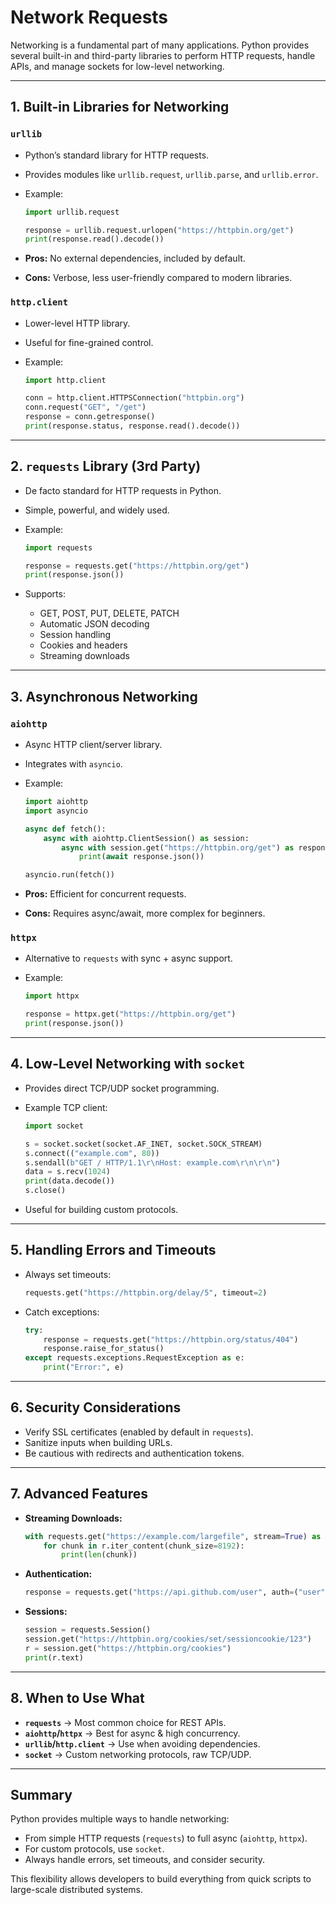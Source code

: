# Network Requests

Networking is a fundamental part of many applications. Python provides several built-in and third-party libraries to perform HTTP requests, handle APIs, and manage sockets for low-level networking.

---

## 1. Built-in Libraries for Networking

### `urllib`

* Python’s standard library for HTTP requests.

* Provides modules like `urllib.request`, `urllib.parse`, and `urllib.error`.

* Example:

  ```python
  import urllib.request

  response = urllib.request.urlopen("https://httpbin.org/get")
  print(response.read().decode())
  ```

* **Pros:** No external dependencies, included by default.

* **Cons:** Verbose, less user-friendly compared to modern libraries.

### `http.client`

* Lower-level HTTP library.
* Useful for fine-grained control.
* Example:

  ```python
  import http.client

  conn = http.client.HTTPSConnection("httpbin.org")
  conn.request("GET", "/get")
  response = conn.getresponse()
  print(response.status, response.read().decode())
  ```

---

## 2. `requests` Library (3rd Party)

* De facto standard for HTTP requests in Python.

* Simple, powerful, and widely used.

* Example:

  ```python
  import requests

  response = requests.get("https://httpbin.org/get")
  print(response.json())
  ```

* Supports:

  * GET, POST, PUT, DELETE, PATCH
  * Automatic JSON decoding
  * Session handling
  * Cookies and headers
  * Streaming downloads

---

## 3. Asynchronous Networking

### `aiohttp`

* Async HTTP client/server library.

* Integrates with `asyncio`.

* Example:

  ```python
  import aiohttp
  import asyncio

  async def fetch():
      async with aiohttp.ClientSession() as session:
          async with session.get("https://httpbin.org/get") as response:
              print(await response.json())

  asyncio.run(fetch())
  ```

* **Pros:** Efficient for concurrent requests.

* **Cons:** Requires async/await, more complex for beginners.

### `httpx`

* Alternative to `requests` with sync + async support.
* Example:

  ```python
  import httpx

  response = httpx.get("https://httpbin.org/get")
  print(response.json())
  ```

---

## 4. Low-Level Networking with `socket`

* Provides direct TCP/UDP socket programming.

* Example TCP client:

  ```python
  import socket

  s = socket.socket(socket.AF_INET, socket.SOCK_STREAM)
  s.connect(("example.com", 80))
  s.sendall(b"GET / HTTP/1.1\r\nHost: example.com\r\n\r\n")
  data = s.recv(1024)
  print(data.decode())
  s.close()
  ```

* Useful for building custom protocols.

---

## 5. Handling Errors and Timeouts

* Always set timeouts:

  ```python
  requests.get("https://httpbin.org/delay/5", timeout=2)
  ```

* Catch exceptions:

  ```python
  try:
      response = requests.get("https://httpbin.org/status/404")
      response.raise_for_status()
  except requests.exceptions.RequestException as e:
      print("Error:", e)
  ```

---

## 6. Security Considerations

* Verify SSL certificates (enabled by default in `requests`).
* Sanitize inputs when building URLs.
* Be cautious with redirects and authentication tokens.

---

## 7. Advanced Features

* **Streaming Downloads:**

  ```python
  with requests.get("https://example.com/largefile", stream=True) as r:
      for chunk in r.iter_content(chunk_size=8192):
          print(len(chunk))
  ```

* **Authentication:**

  ```python
  response = requests.get("https://api.github.com/user", auth=("user", "pass"))
  ```

* **Sessions:**

  ```python
  session = requests.Session()
  session.get("https://httpbin.org/cookies/set/sessioncookie/123")
  r = session.get("https://httpbin.org/cookies")
  print(r.text)
  ```

---

## 8. When to Use What

* **`requests`** → Most common choice for REST APIs.
* **`aiohttp`/`httpx`** → Best for async & high concurrency.
* **`urllib`/`http.client`** → Use when avoiding dependencies.
* **`socket`** → Custom networking protocols, raw TCP/UDP.

---

## Summary

Python provides multiple ways to handle networking:

* From simple HTTP requests (`requests`) to full async (`aiohttp`, `httpx`).
* For custom protocols, use `socket`.
* Always handle errors, set timeouts, and consider security.

This flexibility allows developers to build everything from quick scripts to large-scale distributed systems.
